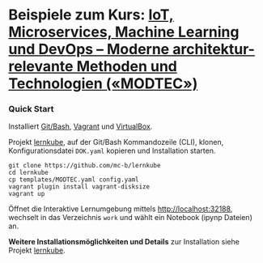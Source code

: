 # Beispiele zum Kurs: [IoT, Microservices, Machine Learning und DevOps – Moderne architektur-relevante Methoden und Technologien («MODTEC»)](https://www.digicomp.ch/trends/devops-trainings/iot-microservices-machine-learning-und-devops-moderne-architektur-relevante-methoden-und-technologien)

### Quick Start

Installiert [Git/Bash](https://git-scm.com/downloads), [Vagrant](https://www.vagrantup.com/) und [VirtualBox](https://www.virtualbox.org/).

Projekt [lernkube](https://github.com/mc-b/lernkube), auf der Git/Bash Kommandozeile (CLI), klonen, Konfigurationsdatei `DOK.yaml` kopieren und Installation starten. 

	git clone https://github.com/mc-b/lernkube
	cd lernkube
	cp templates/MODTEC.yaml config.yaml
	vagrant plugin install vagrant-disksize
	vagrant up

Öffnet die Interaktive Lernumgebung mittels [http://localhost:32188](http://localhost:32188), wechselt in das Verzeichnis `work` und wählt ein Notebook (ipynp Dateien) an.	

**Weitere Installationsmöglichkeiten und Details** zur Installation siehe Projekt [lernkube](https://github.com/mc-b/lernkube).

